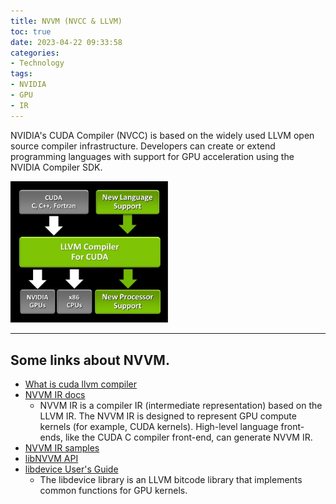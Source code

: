 ```yaml
---
title: NVVM (NVCC & LLVM)
toc: true
date: 2023-04-22 09:33:58
categories:
- Technology
tags:
- NVIDIA
- GPU
- IR
---
```


NVIDIA's CUDA Compiler (NVCC) is based on the widely used LLVM open source compiler infrastructure. Developers can create or extend programming languages with support for GPU acceleration using the NVIDIA Compiler SDK.

<img src="/img/LLVM_Compiler_structure.jpg" width="50%" />

<!-- more -->

---

## Some links about NVVM.

- [What is cuda llvm compiler](https://developer.nvidia.com/cuda-llvm-compiler)
- [NVVM IR docs](https://docs.nvidia.com/cuda/nvvm-ir-spec/index.html)
    - NVVM IR is a compiler IR (intermediate representation) based on the LLVM IR. The NVVM IR is designed to represent GPU compute kernels (for example, CUDA kernels). High-level language front-ends, like the CUDA C compiler front-end, can generate NVVM IR.
- [NVVM IR samples](https://github.com/nvidia-compiler-sdk/nvvmir-samples)
- [libNVVM API](https://docs.nvidia.com/cuda/libnvvm-api/index.html) 
- [libdevice User's Guide](https://docs.nvidia.com/cuda/libdevice-users-guide/index.html)
    - The libdevice library is an LLVM bitcode library that implements common functions for GPU kernels.

